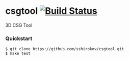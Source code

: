 csgtool [![Build Status](https://travis-ci.org/sshirokov/csgtool.png?branch=master)](https://travis-ci.org/sshirokov/csgtool)
=======

3D CSG Tool

### Quickstart

```
$ git clone https://github.com/sshirokov/csgtool.git
$ make test
```

